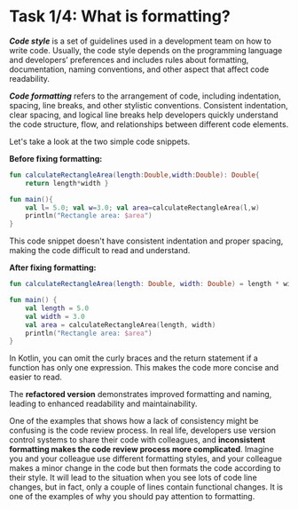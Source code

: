 # Task 1/4: What is formatting?

**_Code style_** is a set of guidelines used in a development team on how to write code. 
Usually, the code style depends on the programming language and developers’ preferences and includes rules about formatting,
documentation, naming conventions, and other aspect that affect code readability.

**_Code formatting_** refers to the arrangement of code, including indentation, spacing, line breaks, and other stylistic conventions.
Consistent indentation, clear spacing, and logical line breaks help developers quickly understand the code structure,
flow, and relationships between different code elements.

Let's take a look at the two simple code snippets.

**Before fixing formatting:**
```kotlin
fun calculateRectangleArea(length:Double,width:Double): Double{
    return length*width }

fun main(){
    val l= 5.0; val w=3.0; val area=calculateRectangleArea(l,w)
    println("Rectangle area: $area")
}
```
This code snippet doesn't have consistent indentation and proper spacing, making the code difficult to read and understand.

**After fixing formatting:**
```kotlin
fun calculateRectangleArea(length: Double, width: Double) = length * width

fun main() {
    val length = 5.0
    val width = 3.0
    val area = calculateRectangleArea(length, width)
    println("Rectangle area: $area")
}
```
In Kotlin, you can omit the curly braces and the return statement if a function has only one expression.
This makes the code more concise and easier to read.

The **refactored version** demonstrates improved formatting and naming, leading to enhanced readability and maintainability.

<div class="hint" title="Code Formatting's Role in Code Review">

One of the examples that shows how a lack of consistency might be confusing is the code review process.
In real life, developers use version control systems to share their code with colleagues, and **inconsistent formatting
makes the code review process more complicated**.
Imagine you and your colleague use different formatting styles, and your colleague makes a minor change in the code but
then formats the code according to their style.
It will lead to the situation when you see lots of code line changes, but in fact, only a couple of lines contain functional changes.
It is one of the examples of why you should pay attention to formatting.
</div>
